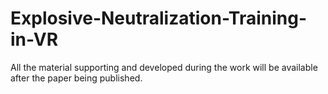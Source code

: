 # Explosive-Neutralization-Training-in-VR
 All the material supporting and developed during the work will be available after the paper being published.